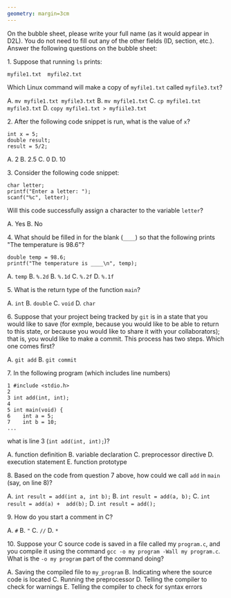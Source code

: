 ```yaml
---
geometry: margin=3cm
---
```


On the bubble sheet, please write your full name (as it would appear in D2L). You do not need to fill out
any of the other fields (ID, section, etc.). Answer the following questions on the bubble sheet:

1\.  Suppose that running `ls` prints:

```
myfile1.txt  myfile2.txt
```

Which Linux command will make a copy of `myfile1.txt` called `myfile3.txt`?

A.  `mv myfile1.txt myfile3.txt`
B.  `mv myfile1.txt`
C.  `cp myfile1.txt myfile3.txt`
D.  `copy myfile1.txt > myfiile3.txt`

2\.  After the following code snippet is run, what is the value of `x`?

```
int x = 5;
double result;
result = 5/2;
```

A.  2
B.  2.5
C.  0
D.  10

3\.  Consider the following code snippet:

```
char letter;
printf("Enter a letter: ");
scanf("%c", letter);
```

Will this code successfully assign a character to the variable `letter`?

A.  Yes
B.  No

4\.  What should be filled in for the blank (`____`) so that the following prints "The
    temperature is 98.6"?

```
double temp = 98.6;
printf("The temperature is ____\n", temp);
```

A.  `temp`
B.  `%.2d`
B.  `%.1d`
C.  `%.2f`
D.  `%.1f`

5\.  What is the return type of the function `main`?

A.  `int`
B.  `double`
C.  `void`
D.  `char`

6\.  Suppose that your project being tracked by `git` is in a state that you would like to save (for
    exmple, because you would like to be able to return to this state, or
    because you would like to share it with your collaborators); that is, you
    would like to make a commit. This process has two steps. Which one comes
    first?

A.  `git add`
B.  `git commit`

7\.  In the following program (which includes line numbers)

```
1 #include <stdio.h>
2
3 int add(int, int);
4
5 int main(void) {
6    int a = 5;
7    int b = 10;
...
```

what is line 3 (`int add(int, int);`)?

A.  function definition
B.  variable declaration
C.  preprocessor directive
D.  execution statement
E.  function prototype

8\. Based on the code from question 7 above, how could we call `add` in `main`
(say, on line 8)?

A.  `int result = add(int a, int b);`
B.  `int result = add(a, b);`
C.  `int result = add(a) +  add(b);`
D.  `int result = add();`

9\. How do you start a comment in C?

A.  `#`
B.  `"`
C.  `//`
D.  `*`

10\. Suppose your C source code is saved in a file called my `program.c`, and you
compile it using the command
`gcc -o my program -Wall my program.c`. What is the `-o my program` part of the
command doing?

A.  Saving the compiled file to `my_program`
B.  Indicating where the source code is located
C.  Running the preprocessor
D.  Telling the compiler to check for warnings
E.  Telling the compiler to check for syntax errors
